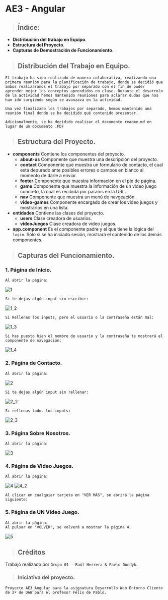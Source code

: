 # AE3 - Angular

>## Índice:

* **Distribución del trabajo en Equipo**.
* **Estructura del Proyecto**.
* **Capturas de Demostración de Funcionamiento**.

>## Distribución del Trabajo en Equipo.

    El trabajo ha sido realizado de manera colaborativa, realizando una primera reunión para la planificación de trabajo, donde se decidió que ambos realizaramos el trabajo por separado con el fin de poder aprender mejor los conceptos aprendidos en clase. Durante el desarrolo de la actividad hemos mantenido reuniones para aclarar dudas que nos han ido surgiendo según se avanzava en la actividad. 

    Una vez finalizado los trabajos por separado, hemos mantenido una reunión final donde se ha decidido qué contenido presentar.

    Adicionalmente, se ha decidido realizar el documento readme.md en lugar de un documento .PDF

>## Estructura del Proyecto.

* **components** Contiene los componentes del proyecto.
    * **about-us** Componente que muestra una descripción del proyecto.
    * **contact** Componente que muestra un formulario de contacto, el cual está depurado ante posibles errores o campos en blanco al momento de darle a enviar.
    * **footer** Componente que muestra información en el pie de página.
    * **game** Componente que muestra la información de un video juego concreto, la cual es recibida por params en la URL.
    * **nav** Componente que muestra un menú de navgeación.
    * **video-games** Componente encargado de crear los video juegos y mostrarlos en una lista.
* **entidades** Contiene las clases del proyecto.
    * **users** Clase creadora de usuarios.
    * **videoJuegos** Clase creadora de video juegos.
* **app.component** Es el componente padre y el que tiene la lógica del `login`. Sólo si se ha iniciado sesión, mostrará el contenido de los demás componentes.

>## Capturas del Funcionamiento. 

### 1. Página de Inicio.<br> 

    Al abrir la página:

![1](./img/1.jpg)

    Si te dejas algún input sin escribir:

![1_2](./img/1_2.jpg)

    Si Rellenas los inputs, pero el usuario o la contraseña están mal:

![1_3](./img/1_3.jpg)

    Si has puesto bien el nombre de usuario y la contraseña te mostrará el componente de navegación:

![1_4](./img/1_4.jpg)

### 2. Página de Contacto.<br> 

    Al abrir la página:

![2](./img/2.jpg)

    Si te dejas algún input sin rellenar:

![2_2](./img/2_2.jpg)

    Si rellenas todos los inputs:

![2_3](./img/2_3.jpg)

### 3. Página Sobre Nosotros.<br> 

    Al abrir la página:

![3](./img/3.jpg)

### 4. Página de Video Juegos.<br> 

    Al abrir la página:

![4](./img/4.jpg)
![4_2](./img/4_2.jpg)

    Al clicar en cualquier tarjeta en "VER MÁS", se abrirá la página siguiente: 

### 5. Página de UN Video Juego.<br> 

    Al abrir la página:
    Al pulsar en "VOLVER", se volverá a mostrar la página 4.

![5](./img/5.jpg)


>## Créditos

Trabajo realizado por `Grupo 01 - Raúl Herrera & Pavlo Dundyk`.

>### Iniciativa del proyecto.
    
`Proyecto AE3_Angular para la asignatura Desarrollo Web Entorno Cliente de 2º de DAW para el profesor Félix de Pablo.`
